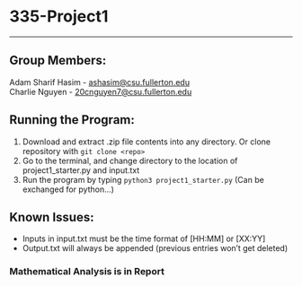 # 335-Project1
---

## Group Members:
Adam Sharif Hasim - ashasim@csu.fullerton.edu  
Charlie Nguyen - 20cnguyen7@csu.fullerton.edu  

## Running the Program:
1. Download and extract .zip file contents into any directory. Or clone repository with `git clone <repo>` 
2. Go to the terminal, and change directory to the location of project1_starter.py and input.txt
3. Run the program by typing `python3 project1_starter.py` (Can be exchanged for python...)

## Known Issues:
- Inputs in input.txt must be the time format of [HH:MM] or [XX:YY]
- Output.txt will always be appended (previous entries won’t get deleted)

### Mathematical Analysis is in Report
